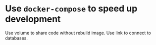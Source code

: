 # Use `docker-compose` to speed up development

Use volume to share code without rebuild image. Use link to connect to databases.
